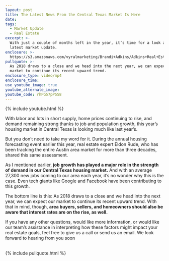 ```yaml
---
layout: post
title: The Latest News From the Central Texas Market Is Here
date:
tags:
  - Market Update
  - Real Estate
excerpt: >-
  With just a couple of months left in the year, it’s time for a look at our
  latest market update.
enclosure: >-
  https://s3.amazonaws.com/vyralmarketing/Brandi+Adkins/Adkins+Real+Estate+Group+%257C+Market+Update.mp4
pullquote: >-
  As 2018 draws to a close and we head into the next year, we can expect our
  market to continue its recent upward trend.
enclosure_type: video/mp4
enclosure_time:
use_youtube_image: true
youtube_alternate_image:
youtube_code: rhPG57pP558
---
```


{% include youtube.html %}

With labor and lots in short supply, home prices continuing to rise, and demand remaining strong thanks to job and population growth, this year’s housing market in Central Texas is looking much like last year’s.

But you don’t need to take my word for it. During the annual housing forecasting event earlier this year, real estate expert Eldon Rude, who has been tracking the entire Austin area market for more than three decades, shared this same assessment.&nbsp;

As I mentioned earlier, **job growth has played a major role in the strength of demand in our Central Texas housing market.** And with an average 27,300 new jobs coming to our area each year, it’s no wonder why this is the case. Even tech giants like Google and Facebook have been contributing to this growth.&nbsp;

The bottom line is this: As 2018 draws to a close and we head into the next year, we can expect our market to continue its recent upward trend. With that in mind, though, **area buyers, sellers, and homeowners should also be aware that interest rates are on the rise, as well.&nbsp;**

If you have any other questions, would like more information, or would like our team’s assistance in interpreting how these factors might impact your real estate goals, feel free to give us a call or send us an email. We look forward to hearing from you soon<br>&nbsp;

{% include pullquote.html %}